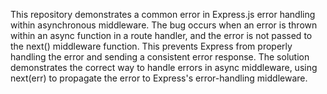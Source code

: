 This repository demonstrates a common error in Express.js error handling within asynchronous middleware.  The bug occurs when an error is thrown within an async function in a route handler, and the error is not passed to the next() middleware function.  This prevents Express from properly handling the error and sending a consistent error response. The solution demonstrates the correct way to handle errors in async middleware, using next(err) to propagate the error to Express's error-handling middleware.